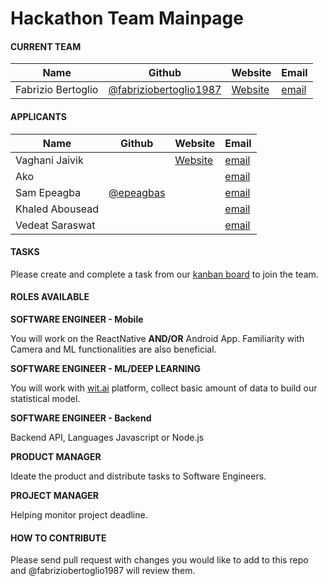 # Hackathon Team Mainpage
#### CURRENT TEAM

|Name   | Github | Website  | Email  |
|---|---|---|---|
|Fabrizio Bertoglio   | [@fabriziobertoglio1987][1]  |[Website][2]   | [email][3]  |

#### APPLICANTS
|Name   | Github | Website  | Email  |
|---|---|---|---|
|Vaghani Jaivik   |   |[Website][4]   | [email][5]  |
|Ako   |   |   | [email][7]  |
|Sam Epeagba   | [@epeagbas][9]  |   | [email][8]  |
|Khaled Abousead   |  |   | [email][10]  |
|Vedeat Saraswat   |  |   | [email][11]  |

[1]: https://github.com/fabriziobertoglio1987 
[2]: https://fabriziobertoglio.xyz
[3]: mailto:fabrizio.bertoglio@gmail.com?subject=[GitHub]%20Hackathon%20Team

[4]: https://play.google.com/store/apps/dev?id=7683027438655020608
[5]: mailto:vaghanijaivik312000@gmail.com?subject=[GitHub]%20Hackathon%20Team

[7]:mailto:aheidari@gmu.edu?subject=[GitHub]%20Hackathon%20Team

[8]: mailto:epeagbas@gmail.com?subject=[GitHub]%20Hackathon%20Team
[9]: https://github.com/Epeagbas

[10]: mailto:KHALED.ABOUSEADA42@bcmail.cuny.edu?subject=[GitHub]%20Hackathon%20Team

[11]: mailto:vedantntpc@gmail.com?subject=[GitHub]%20Hackathon%20Team

#### TASKS
Please create and complete a task from our [kanban board](https://github.com/fabriziobertoglio1987/hackathon-team/projects/1?add_cards_query=is%3Aopen) to join the team. 

#### ROLES AVAILABLE

**SOFTWARE ENGINEER - Mobile**

You will work on the ReactNative **AND/OR** Android App. Familiarity with Camera and ML functionalities are also beneficial.

**SOFTWARE ENGINEER - ML/DEEP LEARNING**

You will work with [wit.ai](https://wit.ai) platform, collect basic amount of data to build our statistical model.

**SOFTWARE ENGINEER - Backend**

Backend API, Languages Javascript or Node.js

**PRODUCT MANAGER**

Ideate the product and distribute tasks to Software Engineers.

**PROJECT MANAGER**

Helping monitor project deadline.


#### HOW TO CONTRIBUTE

Please send pull request with changes you would like to add to this repo and @fabriziobertoglio1987 will review them.
